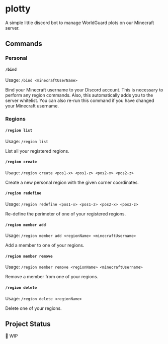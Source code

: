 # plotty

A simple little discord bot to manage WorldGuard plots on our Minecraft server.

## Commands

### Personal

#### `/bind`

Usage: `/bind <minecraftUserName>`

Bind your Minecraft username to your Discord account. This is necessary to perform any region commands. Also, this automatically adds you to the server whitelist. You can also re-run this command if you have changed your Minecraft username.

### Regions

#### `/region list`

Usage: `/region list`

List all your registered regions.

#### `/region create`

Usage: `/region create <pos1-x> <pos1-z> <pos2-x> <pos2-z>`

Create a new personal region with the given corner coordinates.

#### `/region redefine`

Usage: `/region redefine <pos1-x> <pos1-z> <pos2-x> <pos2-z>`

Re-define the perimeter of one of your registered regions.

#### `/region member add`

Usage: `/region member add <regionName> <minecraftUsername>`

Add a member to one of your regions.

#### `/region member remove`

Usage: `/region member remove <regionName> <minecraftUsername>`

Remove a member from one of your regions.

#### `/region delete`

Usage: `/region delete <regionName>`

Delete one of your regions.

## Project Status

🚧 WIP